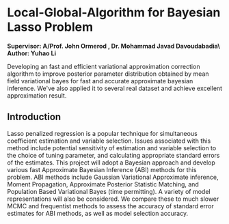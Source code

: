 # Local-Global-Algorithm for Bayesian Lasso Problem
**Supervisor: A/Prof. John Ormerod , Dr. Mohammad Javad Davoudabadia\ Author: Yuhao Li**

Developing an fast and efficient variational approximation correction algorithm to improve posterior parameter distribution obtained by mean field variational bayes for fast and accurate approximate bayesian inference. We've also applied it to several real dataset and achieve excellent approximation result.

## Introduction

Lasso penalized regression is a popular technique for simultaneous coefficient estimation and variable selection. Issues associated with this method include potential sensitivity of estimation and variable selection to the choice of tuning parameter, and calculating appropriate standard errors of the estimates. This project will adopt a Bayesian approach and develop various fast Approximate Bayesian Inference (ABI) methods for this problem. ABI methods include Gaussian Variational Approximate inference, Moment Propagation, Approximate Posterior Statistic Matching, and Population Based Variational Bayes (time permitting). A variety of model representations will also be considered. We compare these to much slower MCMC and frequentist methods to assess the accuracy of standard error estimates for ABI methods, as well as model selection accuracy.
